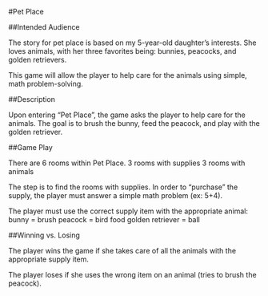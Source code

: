 #Pet Place

##Intended Audience

The story for pet place is based on my 5-year-old daughter’s interests.  She loves animals, with her three favorites being: bunnies, peacocks, and golden retrievers.  

This game will allow the player to help care for the animals using simple, math problem-solving.

##Description

Upon entering “Pet Place”, the game asks the player to help care for the animals.  The goal is to  brush the bunny, feed the  peacock, and play with the golden retriever.

##Game Play

There are 6 rooms within Pet Place.
	3 rooms with supplies
	3 rooms with animals

The step is to find the rooms with supplies.  In order to “purchase” the supply, the player must answer a simple math problem (ex: 5+4).

The player must use the correct supply item with the appropriate animal:
	bunny = brush
	peacock = bird food
	golden retriever = ball

##Winning vs. Losing

The player wins the game if she takes care of all the animals with the appropriate supply item.

The player loses if she uses the wrong item on an animal (tries to brush the peacock).